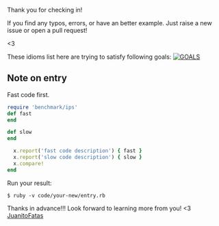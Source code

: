 Thank you for checking in!

If you find any typos, errors, or have an better example. Just raise a new issue or open a pull request!

<3

These idioms list here are trying to satisfy following goals:
[![GOALS](/images/Goals.png)](https://speakerdeck.com/sferik/writing-fast-ruby?slide=11)
## Note on entry

Fast code first.

```ruby
require 'benchmark/ips'
def fast
end

def slow
end

  x.report('fast code description') { fast }
  x.report('slow code description') { slow }
  x.compare!
end
```

Run your result:

```
$ ruby -v code/your-new/entry.rb
```

Thanks in advance!!! Look forward to learning more from you!
<3 [JuanitoFatas](https://twitter.com/juanitofatas)



